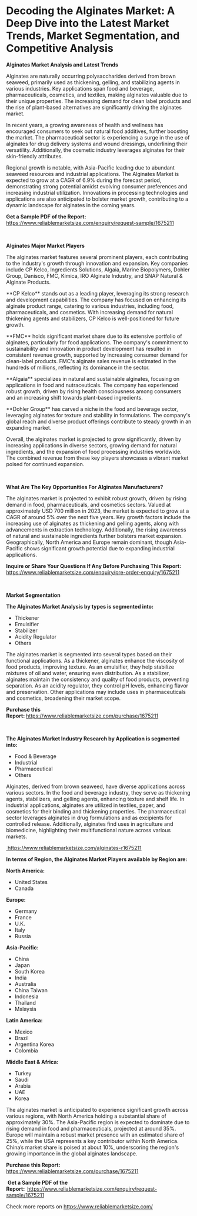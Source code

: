 <p><h1>Decoding the Alginates Market: A Deep Dive into the Latest Market Trends, Market Segmentation, and Competitive Analysis</h1></p><p><strong>Alginates Market Analysis and Latest Trends</strong></p>
<p><p>Alginates are naturally occurring polysaccharides derived from brown seaweed, primarily used as thickening, gelling, and stabilizing agents in various industries. Key applications span food and beverage, pharmaceuticals, cosmetics, and textiles, making alginates valuable due to their unique properties. The increasing demand for clean label products and the rise of plant-based alternatives are significantly driving the alginates market.</p><p>In recent years, a growing awareness of health and wellness has encouraged consumers to seek out natural food additives, further boosting the market. The pharmaceutical sector is experiencing a surge in the use of alginates for drug delivery systems and wound dressings, underlining their versatility. Additionally, the cosmetic industry leverages alginates for their skin-friendly attributes.</p><p>Regional growth is notable, with Asia-Pacific leading due to abundant seaweed resources and industrial applications. The Alginates Market is expected to grow at a CAGR of 6.9% during the forecast period, demonstrating strong potential amidst evolving consumer preferences and increasing industrial utilization. Innovations in processing technologies and applications are also anticipated to bolster market growth, contributing to a dynamic landscape for alginates in the coming years.</p></p>
<p><strong>Get a Sample PDF of the Report:&nbsp;</strong> <a href="https://www.reliablemarketsize.com/enquiry/request-sample/1675211?utm_campaign=2295&utm_medium=2&utm_source=Github&utm_content=ia&utm_term=14022025&utm_id=alginates">https://www.reliablemarketsize.com/enquiry/request-sample/1675211</a></p>
<p>&nbsp;</p>
<p><strong>Alginates Major Market Players</strong></p>
<p><p>The alginates market features several prominent players, each contributing to the industry's growth through innovation and expansion. Key companies include CP Kelco, Ingredients Solutions, Algaia, Marine Biopolymers, Dohler Group, Danisco, FMC, Kimica, IRO Alginate Industry, and SNAP Natural & Alginate Products.</p><p>**CP Kelco** stands out as a leading player, leveraging its strong research and development capabilities. The company has focused on enhancing its alginate product range, catering to various industries, including food, pharmaceuticals, and cosmetics. With increasing demand for natural thickening agents and stabilizers, CP Kelco is well-positioned for future growth.</p><p>**FMC** holds significant market share due to its extensive portfolio of alginates, particularly for food applications. The company's commitment to sustainability and innovation in product development has resulted in consistent revenue growth, supported by increasing consumer demand for clean-label products. FMC's alginate sales revenue is estimated in the hundreds of millions, reflecting its dominance in the sector.</p><p>**Algaia** specializes in natural and sustainable alginates, focusing on applications in food and nutraceuticals. The company has experienced robust growth, driven by rising health consciousness among consumers and an increasing shift towards plant-based ingredients.</p><p>**Dohler Group** has carved a niche in the food and beverage sector, leveraging alginates for texture and stability in formulations. The company's global reach and diverse product offerings contribute to steady growth in an expanding market.</p><p>Overall, the alginates market is projected to grow significantly, driven by increasing applications in diverse sectors, growing demand for natural ingredients, and the expansion of food processing industries worldwide. The combined revenue from these key players showcases a vibrant market poised for continued expansion.</p></p>
<p>&nbsp;</p>
<p><strong>What Are The Key Opportunities For Alginates Manufacturers?</strong></p>
<p><p>The alginates market is projected to exhibit robust growth, driven by rising demand in food, pharmaceuticals, and cosmetics sectors. Valued at approximately USD 700 million in 2023, the market is expected to grow at a CAGR of around 5% over the next five years. Key growth factors include the increasing use of alginates as thickening and gelling agents, along with advancements in extraction technology. Additionally, the rising awareness of natural and sustainable ingredients further bolsters market expansion. Geographically, North America and Europe remain dominant, though Asia-Pacific shows significant growth potential due to expanding industrial applications.</p></p>
<p><strong>Inquire or Share Your Questions If Any Before Purchasing This Report:</strong> <a href="https://www.reliablemarketsize.com/enquiry/pre-order-enquiry/1675211?utm_campaign=2295&utm_medium=2&utm_source=Github&utm_content=ia&utm_term=14022025&utm_id=alginates">https://www.reliablemarketsize.com/enquiry/pre-order-enquiry/1675211</a></p>
<p>&nbsp;</p>
<p><strong>Market Segmentation</strong></p>
<p><strong>The Alginates Market Analysis by types is segmented into:</strong></p>
<p><ul><li>Thickener</li><li>Emulsifier</li><li>Stabilizer</li><li>Acidity Regulator</li><li>Others</li></ul></p>
<p><p>The alginates market is segmented into several types based on their functional applications. As a thickener, alginates enhance the viscosity of food products, improving texture. As an emulsifier, they help stabilize mixtures of oil and water, ensuring even distribution. As a stabilizer, alginates maintain the consistency and quality of food products, preventing separation. As an acidity regulator, they control pH levels, enhancing flavor and preservation. Other applications may include uses in pharmaceuticals and cosmetics, broadening their market scope.</p></p>
<p><strong>Purchase this Report:&nbsp;</strong><a href="https://www.reliablemarketsize.com/purchase/1675211?utm_campaign=2295&utm_medium=2&utm_source=Github&utm_content=ia&utm_term=14022025&utm_id=alginates">https://www.reliablemarketsize.com/purchase/1675211</a></p>
<p>&nbsp;</p>
<p><strong>The Alginates Market Industry Research by Application is segmented into:</strong></p>
<p><ul><li>Food & Beverage</li><li>Industrial</li><li>Pharmaceutical</li><li>Others</li></ul></p>
<p><p>Alginates, derived from brown seaweed, have diverse applications across various sectors. In the food and beverage industry, they serve as thickening agents, stabilizers, and gelling agents, enhancing texture and shelf life. In industrial applications, alginates are utilized in textiles, paper, and cosmetics for their binding and thickening properties. The pharmaceutical sector leverages alginates in drug formulations and as excipients for controlled release. Additionally, alginates find uses in agriculture and biomedicine, highlighting their multifunctional nature across various markets.</p></p>
<p><a href="https://www.reliablemarketsize.com/alginates-r1675211?utm_campaign=2295&utm_medium=2&utm_source=Github&utm_content=ia&utm_term=14022025&utm_id=alginates">&nbsp;https://www.reliablemarketsize.com/alginates-r1675211</a></p>
<p><strong>In terms of Region, the Alginates Market Players available by Region are:</strong></p>
<p>
    <p> <strong> North America: </strong>
        <ul>
            <li>United States</li>
            <li>Canada</li>
        </ul>
        </p> 
    <p> <strong> Europe: </strong>
        <ul>
            <li>Germany</li>
            <li>France</li>
            <li>U.K.</li>
            <li>Italy</li>
            <li>Russia</li>
        </ul>
        </p> 
    <p> <strong> Asia-Pacific: </strong>
        <ul>
            <li>China</li>
            <li>Japan</li>
            <li>South Korea</li>
            <li>India</li>
            <li>Australia</li>
            <li>China Taiwan</li>
            <li>Indonesia</li>
            <li>Thailand</li>
            <li>Malaysia</li>
        </ul>
        </p> 
    <p> <strong> Latin America: </strong>
        <ul>
            <li>Mexico</li>
            <li>Brazil</li>
            <li>Argentina Korea</li>
            <li>Colombia</li>
        </ul>
        </p> 
    <p> <strong> Middle East & Africa: </strong>
        <ul>
            <li>Turkey</li>
            <li>Saudi</li>
            <li>Arabia</li>
            <li>UAE</li>
            <li>Korea</li>
        </ul>
    </p>
    </p>
<p><p>The alginates market is anticipated to experience significant growth across various regions, with North America holding a substantial share of approximately 30%. The Asia-Pacific region is expected to dominate due to rising demand in food and pharmaceuticals, projected at around 35%. Europe will maintain a robust market presence with an estimated share of 25%, while the USA represents a key contributor within North America. China’s market share is poised at about 10%, underscoring the region's growing importance in the global alginates landscape.</p></p>
<p><strong>Purchase this Report: </strong><a href="https://www.reliablemarketsize.com/purchase/1675211?utm_campaign=2295&utm_medium=2&utm_source=Github&utm_content=ia&utm_term=14022025&utm_id=alginates">https://www.reliablemarketsize.com/purchase/1675211</a></p>
<p>&nbsp;<strong>Get a Sample PDF of the Report:&nbsp;&nbsp;</strong><a href="https://www.reliablemarketsize.com/enquiry/request-sample/1675211?utm_campaign=2295&utm_medium=2&utm_source=Github&utm_content=ia&utm_term=14022025&utm_id=alginates">https://www.reliablemarketsize.com/enquiry/request-sample/1675211</a></p>
<p><strong></strong></p>
<p>Check more reports on <a href="https://www.reliablemarketsize.com/?utm_campaign=2295&utm_medium=2&utm_source=Github&utm_content=ia&utm_term=14022025&utm_id=alginates">https://www.reliablemarketsize.com/</a></p>